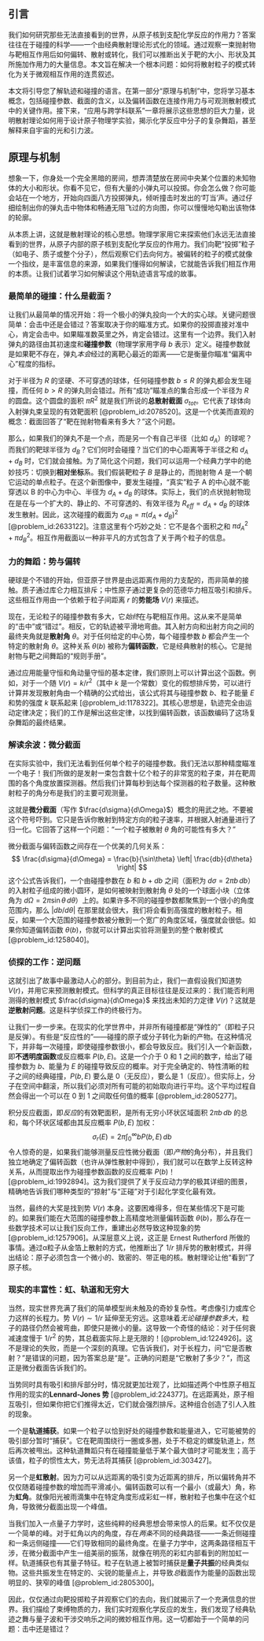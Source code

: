 ## 引言
我们如何研究那些无法直接看到的世界，从原子核到支配化学反应的作用力？答案往往在于碰撞的科学——一个由经典散射理论形式化的领域。通过观察一束抛射物与靶相互作用后如何偏转、散射或转化，我们可以推断出关于靶的大小、形状及其所施加作用力的大量信息。本文旨在解决一个根本问题：如何将散射粒子的模式转化为关于微观相互作用的连贯叙述。

本文将引导您了解轨迹和碰撞的语言。在第一部分“原理与机制”中，您将学习基本概念，包括碰撞参数、截面的含义，以及偏转函数在连接作用力与可观测散射模式中的关键作用。接下来，“应用与跨学科联系”一章将展示这些思想的巨大力量，说明散射理论如何用于设计原子物理学实验，揭示化学反应中分子的复杂舞蹈，甚至解释来自宇宙的光和引力波。

## 原理与机制

想象一下，你身处一个完全黑暗的房间，想弄清楚放在房间中央某个位置的未知物体的大小和形状。你看不见它，但有大量的小弹丸可以投掷。你会怎么做？你可能会站在一个地方，开始向四面八方投掷弹丸，倾听撞击时发出的‘叮当’声。通过仔细绘制出你的弹丸击中物体和畅通无阻飞过的方向图，你可以慢慢地勾勒出该物体的轮廓。

从本质上讲，这就是散射理论的核心思想。物理学家用它来探索他们永远无法直接看到的世界，从原子内部的原子核到支配化学反应的作用力。我们向靶“投掷”粒子（如电子、质子或整个分子），然后观察它们去向何方。被偏转的粒子的模式就像一个指纹，是丰富信息的来源，如果我们懂得如何解读，它就能告诉我们相互作用的本质。让我们试着学习如何解读这个用轨迹语言写成的故事。

### 最简单的碰撞：什么是截面？

让我们从最简单的情况开始：将一个极小的弹丸投向一个大的实心球。关键问题很简单：会击中还是会错过？答案取决于你的瞄准方式。如果你的投掷直接对准中心，肯定会击中。如果瞄准数英里之外，肯定会错过。这里有一个边界。我们入射弹丸的路径由其初速度和**碰撞参数**（物理学家用字母 $b$ 表示）定义。碰撞参数就是如果靶不存在，弹丸*本会*经过的离靶心最近的距离——它是衡量你瞄准“偏离中心”程度的指标。

对于半径为 $R$ 的坚硬、不可穿透的球体，任何碰撞参数 $b \le R$ 的弹丸都会发生碰撞，而任何 $b \gt R$ 的弹丸则会错过。所有“成功”瞄准点的集合形成一个半径为 $R$ 的圆盘。这个圆盘的面积 $\pi R^2$ 就是我们所说的**总散射截面** $\sigma_{tot}$。它代表了球体向入射弹丸束呈现的有效靶面积 [@problem_id:2078520]。这是一个优美而直观的概念：截面回答了“靶在抛射物看来有多大？”这个问题。

那么，如果我们的弹丸不是一个点，而是另一个有自己半径（比如 $d_A$）的球呢？而我们的靶球半径为 $d_B$？它们何时会碰撞？当它们的中心距离等于半径之和 $d_A + d_B$ 时，它们就会接触。为了简化这个问题，我们可以运用一个经典力学中的绝妙技巧：切换到**相对坐标**系。我们假装靶粒子 $B$ 是静止的，而抛射物 $A$ 是一个朝它运动的单点粒子。在这个新图像中，要发生碰撞，“真实”粒子 A 的中心就不能穿透以 B 的中心为中心、半径为 $d_A+d_B$ 的球体。实际上，我们的点状抛射物现在是在与一个扩大的、静止的、不可穿透的、有效半径为 $R_{eff} = d_A + d_B$ 的球体发生散射。因此，这次碰撞的截面为 $\sigma_{AB} = \pi (d_A + d_B)^2$ [@problem_id:2633122]。注意这里有个巧妙之处：它不是各个面积之和 $\pi d_A^2 + \pi d_B^2$。相互作用截面以一种非平凡的方式包含了关于两个粒子的信息。

### 力的舞蹈：势与偏转

硬球是个不错的开始，但亚原子世界是由远距离作用的力支配的，而非简单的接触。质子通过库仑力相互排斥；中性原子通过更复杂的范德华力相互吸引和排斥。这些相互作用由一个依赖于粒子间距离 $r$ 的**势能场** $V(r)$ 来描述。

现在，无论粒子的碰撞参数有多大，它*始终*在与靶相互作用。这从来不是简单的“击中”或“错过”。相反，它的轨迹被平滑地弯曲。其入射方向和出射方向之间的最终夹角就是**散射角** $\theta$。对于任何给定的中心势，每个碰撞参数 $b$ 都会产生一个特定的散射角 $\theta$。这种关系 $\theta(b)$ 被称为**偏转函数**，它是经典散射的核心。它是抛射物与靶之间舞蹈的“规则手册”。

通过应用能量守恒和角动量守恒的基本定律，我们原则上可以计算出这个函数。例如，对于一个随 $V(r) = k/r^2$（其中 $k$ 是一个常数）变化的假想排斥势，可以进行计算并发现散射角由一个精确的公式给出，该公式将其与碰撞参数 $b$、粒子能量 $E$ 和势的强度 $k$ 联系起来 [@problem_id:1178322]。其核心思想是，轨迹完全由运动定律决定；我们的工作是解出这些定律，以找到偏转函数，该函数编码了这场复杂舞蹈的最终结果。

### 解读余波：微分截面

在实际实验中，我们无法看到任何单个粒子的碰撞参数。我们无法以那种精度瞄准一个电子！我们所做的是发射一束包含数十亿个粒子的非常宽的粒子束，并在靶周围的各个角度放置探测器。然后我们计算每秒到达每个探测器的粒子数量。这种散射粒子的角分布是我们的主要可观测量。

这就是**微分截面**（写作 $\frac{d\sigma}{d\Omega}$）概念的用武之地。不要被这个符号吓到。它只是告诉你散射到特定方向的粒子速率，并根据入射通量进行了归一化。它回答了这样一个问题：“一个粒子被散射 $\theta$ 角的可能性有多大？”

微分截面与偏转函数之间存在一个优美的几何关系：
$$ \frac{d\sigma}{d\Omega} = \frac{b}{\sin\theta} \left| \frac{db}{d\theta} \right| $$
这个公式告诉我们，一个由碰撞参数在 $b$ 和 $b+db$ 之间（面积为 $d\sigma = 2\pi b \, db$）的入射粒子组成的微小圆环，是如何被映射到散射角 $\theta$ 处的一个球面小块（立体角为 $d\Omega = 2\pi \sin\theta \, d\theta$）上的。如果许多不同的碰撞参数都聚焦到一个很小的角度范围内，那么 $|db/d\theta|$ 在那里就会很大，我们将会看到高强度的散射粒子。相反，如果一个大范围的碰撞参数被分散到一个宽广的角度区域，强度就会很低。如果你知道偏转函数 $\theta(b)$，你就可以计算出实验将测量到的整个散射模式 [@problem_id:1258040]。

### 侦探的工作：逆问题

这就引出了故事中最激动人心的部分。到目前为止，我们一直假设我们知道势 $V(r)$，并用它来预测散射模式。但科学的真正目标往往是反过来的：我们能否利用测得的散射模式 $\frac{d\sigma}{d\Omega}$ 来找出未知的力定律 $V(r)$？这就是**逆散射问题**。这是科学侦探工作的终极行为。

让我们一步一步来。在现实的化学世界中，并非所有碰撞都是“弹性的”（即粒子只是反弹）。有些是“反应性的”——碰撞的原子或分子转化为新的产物。在这种情况下，并非每一次碰撞，即使碰撞参数很小，都会导致反应。我们引入一个新函数，即**不透明度函数**或反应概率 $P(b, E)$。这是一个介于 0 和 1 之间的数字，给出了碰撞参数为 $b$、能量为 $E$ 的碰撞导致反应的概率。对于完全确定的、特性清晰的粒子之间的经典碰撞，$P(b,E)$ 要么是 0（无反应），要么是 1（反应）。但实际上，分子在空间中翻滚，所以我们必须对所有可能的初始取向进行平均。这个平均过程自然会得出一个可以在 0 到 1 之间取任何值的概率 [@problem_id:2805277]。

积分反应截面，即*反应*的有效靶面积，是所有无穷小环状区域面积 $2\pi b \, db$ 的总和，每个环状区域都由其反应概率 $P(b,E)$ 加权：
$$ \sigma_r(E) = 2\pi \int_0^\infty b P(b,E) \, db $$
令人惊奇的是，如果我们能够测量反应性微分截面（即*产物*的角分布），并且我们独立地确定了偏转函数（也许从弹性散射中得到），我们就可以在数学上反转这种关系，从而提取出作为碰撞参数函数的反应概率 $P(b)$！[@problem_id:1992894]。这为我们提供了关于反应动力学的极其详细的图景，精确地告诉我们哪种类型的“掠射”与“正碰”对于引起化学变化最有效。

当然，最终的大奖是找到势 $V(r)$ 本身。这要困难得多，但在某些情况下是可能的。如果我们能在大范围的碰撞参数上高精度地测量偏转函数 $\theta(b)$，那么存在一些数学技术可以让我们反向工作，重建出必然导致这种现象的势 [@problem_id:1257906]。从深层意义上说，这正是 Ernest Rutherford 所做的事情。通过α粒子从金箔上散射的方式，他推断出了 $1/r$ 排斥势的散射模式，并得出结论：原子必须包含一个微小的、致密的、带正电的核。散射理论让他“看到”了原子核。

### 现实的丰富性：虹、轨道和无穷大

当然，现实世界充满了我们的简单模型尚未触及的奇妙复杂性。考虑像引力或库仑力这样的长程力。势 $V(r) \sim 1/r$ 延伸至无穷远。这意味着*无论碰撞参数多大*，粒子的路径仍然会被弯曲，即使只是微小的量。这导致一个奇怪的结论：对于任何衰减速度慢于 $1/r^2$ 的势，其总截面实际上是无限的！[@problem_id:1224926]。这不是理论的失败，而是一个深刻的真理。它告诉我们，对于长程力，问“它是否散射？”是错误的问题，因为答案总是“是”。正确的问题是“它散射了多少？”，而这正是微分截面告诉我们的。

当势同时具有吸引和排斥部分时，情况就更加壮观了，比如描述两个中性原子相互作用的现实的**Lennard-Jones 势** [@problem_id:224377]。在远距离处，原子相互吸引，但如果你把它们推得太近，它们就会强烈排斥。这种组合创造了引人入胜的现象。

一个是**轨道捕获**。如果一个粒子以恰到好处的碰撞参数和能量进入，它可能被势的吸引部分暂时“捕获”。它在靶周围绕行一圈或多圈，处于不稳定的螺旋轨道上，然后再次被甩出。这种轨道舞蹈只有在碰撞能量低于某个最大值时才可能发生；高于该值，粒子的惯性太大，势无法将其捕获 [@problem_id:303427]。

另一个是**虹散射**。因为力可以从远距离的吸引变为近距离的排斥，所以偏转角并不仅仅随着碰撞参数的增加而平滑减小。偏转函数可以有一个最小（或最大）角，称为**虹角**。就像阳光被雨滴集中在特定角度形成彩虹一样，散射粒子也集中在这个虹角，导致微分截面出现一个峰值。

当我们加入一点量子力学时，这些纯粹的经典思想会带来惊人的后果。虹不仅仅是一个简单的峰。对于虹角以内的角度，存在*两条*不同的经典路径——一条近侧碰撞和一条远侧碰撞——它们导致相同的最终角度。在量子力学中，这两条路径相互干涉，在微分截面中产生一组美丽的振荡，就像在明亮的彩虹内部看到的附加虹一样。轨道捕获也有其量子特征。粒子在轨道上被暂时捕获是**量子共振**的经典类似物。这些共振发生在特定的、尖锐的能量点上，并导致*总*截面作为能量的函数出现明显的、狭窄的峰值 [@problem_id:2805300]。

因此，仅仅通过向靶投掷粒子并观察它们的去向，我们就揭示了一个充满信息的世界。我们描绘了束缚物质的力，我们实时观察化学反应的发生，我们发现了经典轨迹之舞与量子波和干涉交响乐之间的微妙相互作用。这一切都始于一个简单的问题：击中还是错过？

